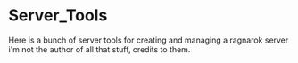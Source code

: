 # Server_Tools
Here is a bunch of server tools for creating and managing a ragnarok server
i'm not the author of all that stuff, credits to them.
